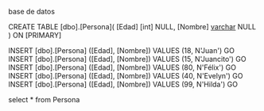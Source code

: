 base de datos

CREATE TABLE [dbo].[Persona](
[Edad] [int] NULL,
[Nombre] [varchar](200) NULL
) ON [PRIMARY]

INSERT [dbo].[Persona] ([Edad], [Nombre]) VALUES (18, N'Juan')
GO
INSERT [dbo].[Persona] ([Edad], [Nombre]) VALUES (15, N'Juancito')
GO
INSERT [dbo].[Persona] ([Edad], [Nombre]) VALUES (80, N'Félix')
GO
INSERT [dbo].[Persona] ([Edad], [Nombre]) VALUES (40, N'Evelyn')
GO
INSERT [dbo].[Persona] ([Edad], [Nombre]) VALUES (99, N'Hilda')
GO

select * from Persona